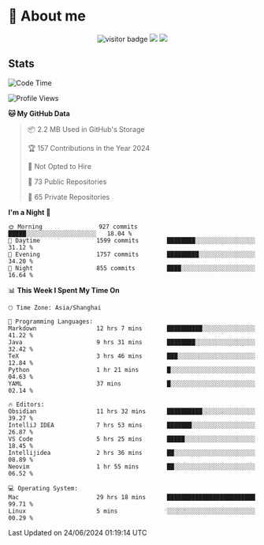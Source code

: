 <!-- ![](https://youpai.roccoshi.top/img/20200804214216.png) -->

# 🧐 About me
 
<p align="center">
<img src="https://visitor-badge.laobi.icu/badge?page_id=Lincest.Lincest&title=hits" alt="visitor badge"/>
<a href="mailto:imroccoshi@gmail.com"><img src="https://img.shields.io/badge/gmail-imroccoshi%40gmail.com-red"></a>
<a href="https://blog.roccoshi.top"><img src="https://img.shields.io/badge/blog-roccoshi-green"></a>
</p>

## Stats

<!--START_SECTION:waka-->
![Code Time](http://img.shields.io/badge/Code%20Time-1%2C320%20hrs%2035%20mins-blue)

![Profile Views](http://img.shields.io/badge/Profile%20Views-0-blue)

**🐱 My GitHub Data** 

> 📦 2.2 MB Used in GitHub's Storage 
 > 
> 🏆 157 Contributions in the Year 2024
 > 
> 🚫 Not Opted to Hire
 > 
> 📜 73 Public Repositories 
 > 
> 🔑 65 Private Repositories 
 > 
**I'm a Night 🦉** 

```text
🌞 Morning                927 commits         █████░░░░░░░░░░░░░░░░░░░░   18.04 % 
🌆 Daytime                1599 commits        ████████░░░░░░░░░░░░░░░░░   31.12 % 
🌃 Evening                1757 commits        █████████░░░░░░░░░░░░░░░░   34.20 % 
🌙 Night                  855 commits         ████░░░░░░░░░░░░░░░░░░░░░   16.64 % 
```


📊 **This Week I Spent My Time On** 

```text
🕑︎ Time Zone: Asia/Shanghai

💬 Programming Languages: 
Markdown                 12 hrs 7 mins       ██████████░░░░░░░░░░░░░░░   41.22 % 
Java                     9 hrs 31 mins       ████████░░░░░░░░░░░░░░░░░   32.42 % 
TeX                      3 hrs 46 mins       ███░░░░░░░░░░░░░░░░░░░░░░   12.84 % 
Python                   1 hr 21 mins        █░░░░░░░░░░░░░░░░░░░░░░░░   04.63 % 
YAML                     37 mins             █░░░░░░░░░░░░░░░░░░░░░░░░   02.14 % 

🔥 Editors: 
Obsidian                 11 hrs 32 mins      ██████████░░░░░░░░░░░░░░░   39.27 % 
IntelliJ IDEA            7 hrs 53 mins       ███████░░░░░░░░░░░░░░░░░░   26.87 % 
VS Code                  5 hrs 25 mins       █████░░░░░░░░░░░░░░░░░░░░   18.45 % 
Intellijidea             2 hrs 36 mins       ██░░░░░░░░░░░░░░░░░░░░░░░   08.89 % 
Neovim                   1 hr 55 mins        ██░░░░░░░░░░░░░░░░░░░░░░░   06.52 % 

💻 Operating System: 
Mac                      29 hrs 18 mins      █████████████████████████   99.71 % 
Linux                    5 mins              ░░░░░░░░░░░░░░░░░░░░░░░░░   00.29 % 
```


 Last Updated on 24/06/2024 01:19:14 UTC
<!--END_SECTION:waka-->


